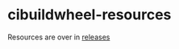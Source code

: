# cibuildwheel-resources

Resources are over in [releases](https://github.com/joerick/cibuildwheel-resources/releases)

